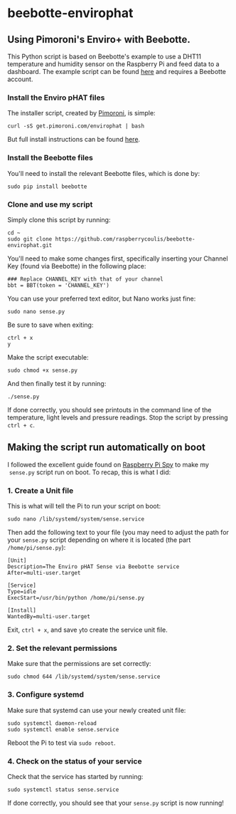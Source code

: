 # beebotte-envirophat
## Using Pimoroni's Enviro+ with Beebotte.

This Python script is based on Beebotte's example to use a DHT11 temperature and humidity sensor on the Raspberry Pi and feed data to a dashboard. The example script can be found [here](https://beebotte.com/tutorials/monitor_humidity_and_temperature_with_raspberrypi) and requires a Beebotte account.

### Install the Enviro pHAT files

The installer script, created by [Pimoroni](https://shop.pimoroni.com), is simple:

    curl -sS get.pimoroni.com/envirophat | bash

But full install instructions can be found [here](https://learn.pimoroni.com/tutorial/sandyj/getting-started-with-enviro-phat).

### Install the Beebotte files

You'll need to install the relevant Beebotte files, which is done by:

    sudo pip install beebotte

### Clone and use my script

Simply clone this script by running:

    cd ~
    sudo git clone https://github.com/raspberrycoulis/beebotte-envirophat.git

You'll need to make some changes first, specifically inserting your Channel Key (found via Beebotte) in the following place:

    ### Replace CHANNEL_KEY with that of your channel
    bbt = BBT(token = 'CHANNEL_KEY')

You can use your preferred text editor, but Nano works just fine:

    sudo nano sense.py

Be sure to save when exiting:

    ctrl + x
    y

Make the script executable:

    sudo chmod +x sense.py

And then finally test it by running:

    ./sense.py

If done correctly, you should see printouts in the command line of the temperature, light levels and pressure readings. Stop the script by pressing `ctrl + c`.

## Making the script run automatically on boot

I followed the excellent guide found on [Raspberry Pi Spy](http://www.raspberrypi-spy.co.uk/2015/10/how-to-autorun-a-python-script-on-boot-using-systemd/) to make my  `sense.py` script run on boot. To recap, this is what I did:

### 1. Create a Unit file

This is what will tell the Pi to run your script on boot:

    sudo nano /lib/systemd/system/sense.service

Then add the following text to your file (you may need to adjust the path for your `sense.py` script depending on where it is located (the part `/home/pi/sense.py`):

    [Unit]
    Description=The Enviro pHAT Sense via Beebotte service
    After=multi-user.target
    
    [Service]
    Type=idle
    ExecStart=/usr/bin/python /home/pi/sense.py
    
    [Install]
    WantedBy=multi-user.target

Exit, `ctrl + x`, and save `y`to create the service unit file.

### 2. Set the relevant permissions

Make sure that the permissions are set correctly:

    sudo chmod 644 /lib/systemd/system/sense.service

### 3. Configure systemd

Make sure that systemd can use your newly created unit file:

    sudo systemctl daemon-reload
    sudo systemctl enable sense.service

Reboot the Pi to test via `sudo reboot`.

### 4. Check on the status of your service

Check that the service has started by running:

    sudo systemctl status sense.service

If done correctly, you should see that your `sense.py` script is now running!
